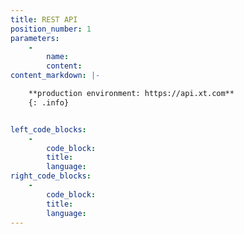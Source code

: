 ```yaml
---
title: REST API
position_number: 1
parameters:
    -
        name:
        content:
content_markdown: |-

    **production environment: https://api.xt.com**
    {: .info}


left_code_blocks:
    -
        code_block:
        title:
        language:
right_code_blocks:
    -
        code_block:
        title:
        language:
---
```

